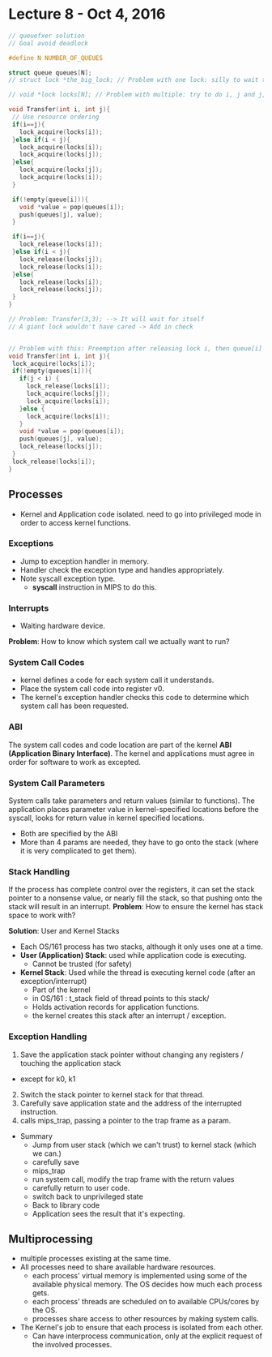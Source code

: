 # Lecture  8 - Oct 4, 2016

 ``` C
// queuefxer solution
// Goal avoid deadlock

#define N NUMBER_OF_QUEUES

struct queue queues[N];
// struct lock *the_big_lock; // Problem with one lock: silly to wait to completely unrelated queues

// void *lock locks[N]; // Problem with multiple: try to do i, j and j, i will try to acquire the locks in opposite order

void Transfer(int i, int j){
  // Use resource ordering
  if(i==j){
    lock_acquire(locks[i]);
  }else if(i < j){
    lock_acquire(locks[i]);
    lock_acquire(locks[j]);
  }else{
    lock_acquire(locks[j]);
    lock_acquire(locks[i]);
  }

  if(!empty(queue[i])){   
    void *value = pop(queues[i]);
    push(queues[j], value);
  }

  if(i==j){
    lock_release(locks[i]);
  }else if(i < j){
    lock_release(locks[j]);
    lock_release(locks[i]);
  }else{
    lock_release(locks[i]);
    lock_release(locks[j]);
  }
}

// Problem: Transfer(3,3); --> It will wait for itself
// A giant lock wouldn't have cared -> Add in check
 ```

 ``` C

// Problem with this: Preemption after releasing lock i, then queue[i] could be empty again, thus causing problems.
void Transfer(int i, int j){
  lock_acquire(locks[i]);
  if(!empty(queues[i])){
    if(j < i) {
      lock_release(locks[i]);
      lock_acquire(locks[j]);
      lock_acquire(locks[i]);
    }else {
      lock_acquire(locks[i]);
    }
    void *value = pop(queues[i]);
    push(queues[j], value);
    lock_release(locks[j]);
  }
  lock_release(locks[i]);
}
 ```

## Processes
* Kernel and Application code isolated. need to go into privileged mode in order to access kernel functions.

### Exceptions
* Jump to exception handler in memory.
* Handler check the exception type and handles appropriately.
* Note syscall exception type.
  * **syscall** instruction in MIPS to do this.

### Interrupts
* Waiting hardware device.

**Problem**: How to know which system call we actually want to run?

### System Call Codes
* kernel defines a code for each system call it understands.
* Place the system call code into register v0.
* The kernel's exception handler checks this code to determine which system call has been requested.

### ABI
The system call codes and code location are part of the kernel **ABI (Application Binary Interface)**. The kernel and applications must agree in order for software to work as excepted.

### System Call Parameters
System calls take parameters and return values (similar to functions).
The application places parameter value in kernel-specified locations before the syscall, looks for return value in kernel specified locations.
* Both are specified by the ABI
* More than 4 params are needed, they have to go onto the stack (where it is very complicated to get them).

### Stack Handling
If the process has complete control over the registers, it can set the stack pointer to a nonsense value, or nearly fill the stack, so that pushing onto the stack will result in an interrupt.
**Problem**: How to ensure the kernel has stack space to work with?

**Solution**: User and Kernel Stacks
* Each OS/161 process has two stacks, although it only uses one at a time.
* **User (Application) Stack**: used while application code is executing.
  * Cannot be trusted (for safety)
* **Kernel Stack**: Used while the thread is executing kernel code (after an exception/interrupt)
  * Part of the kernel
  * in OS/161 : t_stack field of thread points to this stack/
  * Holds activation records for application functions.
  * the kernel creates this stack after an interrupt / exception.

### Exception Handling
1. Save the application stack pointer without changing any registers / touching the application stack
  * except for k0, k1
2. Switch the stack pointer to kernel stack for that thread.
3. Carefully save application state and the address of the interrupted instruction.
4. calls mips_trap, passing a pointer to the trap frame as a param.

* Summary
  * Jump from user stack (which we can't trust) to kernel stack (which we can.)
  * carefully save
  * mips_trap
  * run system call, modify the trap frame with the return values
  * carefully return to user code.
  * switch back to unprivileged state
  * Back to library code
  * Application sees the result that it's expecting.

## Multiprocessing
* multiple processes existing at the same time.
* All processes need to share available hardware resources.
  * each process' virtual memory is implemented using some of the available physical memory. The OS decides how much each process gets.
  * each process' threads are scheduled on to available CPUs/cores by the OS.
  * processes share access to other resources by making system calls.
* The Kernel's job to ensure that each process is isolated from each other.
  * Can have interprocess communication, only at the explicit request of the involved processes.
